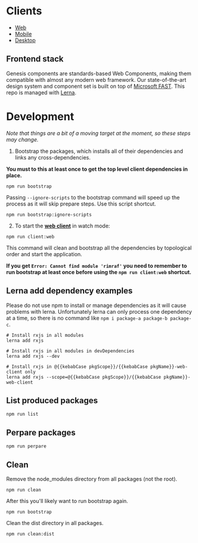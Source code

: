 # Clients

- [Web](./web/README.md)
- [Mobile](./web/README.md)
- [Desktop](./desktop/README.md)

## Frontend stack

Genesis components are standards-based Web Components, making them compatible with almost any modern web framework.
Our state-of-the-art design system and component set is built on top of
[Microsoft FAST](https://www.fast.design/docs/introduction/).
This repo is managed with [Lerna](https://github.com/lerna/lerna).

# Development

_Note that things are a bit of a moving target at the moment, so these steps may change._

1. Bootstrap the packages, which installs all of their dependencies and links any cross-dependencies.

**You must to this at least once to get the top level client dependencies in place.**

```shell
npm run bootstrap
```

Passing `--ignore-scripts` to the bootstrap command will speed up the process as it will skip prepare steps. Use this
script shortcut.

```shell
npm run bootstrap:ignore-scripts
```

2. To start the **[web client](./web/README.md)** in watch mode:

```shell
npm run client:web
```

This command will clean and bootstrap all the dependencies by topological order and start the application.

**If you get `Error: Cannot find module 'rimraf'` you need to remember to run bootstrap at least once before using the
`npm run client:web` shortcut.**

## Lerna add dependency examples

Please do not use npm to install or manage dependencies as it will cause problems with lerna. Unfortunately lerna can
only process one dependency at a time, so there is no command like `npm i package-a package-b package-c`.

```shell
# Install rxjs in all modules
lerna add rxjs

# Install rxjs in all modules in devDependencies
lerna add rxjs --dev

# Install rxjs in @{{kebabCase pkgScope}}/{{kebabCase pkgName}}-web-client only
lerna add rxjs --scope=@{{kebabCase pkgScope}}/{{kebabCase pkgName}}-web-client
```

## List produced packages

```shell
npm run list
```

## Perpare packages

```shell
npm run perpare
```

## Clean

Remove the node_modules directory from all packages (not the root).

```shell
npm run clean
```

After this you'll likely want to run bootstrap again.

```shell
npm run bootstrap
```

Clean the dist directory in all packages.

```shell
npm run clean:dist
```
